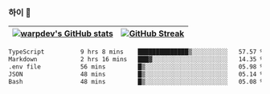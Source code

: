 
### 하이 👋
[![warpdev's GitHub stats](https://github-readme-stats.vercel.app/api?username=warpdev&show_icons=true&theme=vue-dark)](#) |[![GitHub Streak](https://github-readme-streak-stats.herokuapp.com/?user=warpdev&theme=dark)](#)
--- | --- |
<!--START_SECTION:waka-->

```txt
TypeScript          9 hrs 8 mins    ██████████████▒░░░░░░░░░░   57.57 %
Markdown            2 hrs 16 mins   ███▓░░░░░░░░░░░░░░░░░░░░░   14.35 %
.env file           56 mins         █▒░░░░░░░░░░░░░░░░░░░░░░░   05.98 %
JSON                48 mins         █▒░░░░░░░░░░░░░░░░░░░░░░░   05.14 %
Bash                48 mins         █▒░░░░░░░░░░░░░░░░░░░░░░░   05.08 %
```

<!--END_SECTION:waka-->

<!--
**warpdev/warpdev** is a ✨ _special_ ✨ repository because its `README.md` (this file) appears on your GitHub profile.

Here are some ideas to get you started:

- 🔭 I’m currently working on ...
- 🌱 I’m currently learning ...
- 👯 I’m looking to collaborate on ...
- 🤔 I’m looking for help with ...
- 💬 Ask me about ...
- 📫 How to reach me: ...
- 😄 Pronouns: ...
- ⚡ Fun fact: ...
-->
